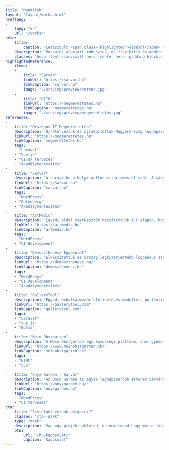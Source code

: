 ```yaml
---
title: "Munkáink"
layout: "layout/works.html"
hreflang:
-
    lang: "en"
    url: "/works/"
hero:
    title:
        caption: "Letisztult <span class='highlighted'>dizájnt</span> <br> és <span class='highlighted'>modern kódot</span> <br> készítünk"
    description: "Munkáink alapjait robusztus, de flexibilis és modern technológiák képezik."
    classes: "hero--font-size:small hero--center hero--padding-block:small"
highlightedReference:
    items:
    -
        title: "Sárvár"
        linkUrl: "https://sarvar.hu"
        linkCaption: "sarvar.hu"
        image: "./src/img/preview/sarvar.jpg"
    -
        title: "OITM"
        linkUrl: "https://megmerettetes.hu"
        linkCaption: "megmerettetes.hu"
        image: "./src/img/preview/megmerettetes.jpg"
references:
-
    title: "Országos IT Megmérettetés"
    description: "Újraterveztük és újraépítettük Magyarország legnépszerűbb IT versenyének háttérrendszerét Laravel alapon."
    linkUrl: "https://megmerettetes.hu"
    linkCaption: "megmerettetes.hu"
    tags:
    - "Laravel"
    - "Vue.js"
    - "UI/UX tervezés"
    - "Akadálymentesítés"
-
    title: "Sárvár"
    description: "A sarvar.hu a helyi wellness turizmusról szól. A sárvári TDM üzemelteti, hogy segítse a helyi szereplőket. Egy modern, letisztult, és gyors oldalt készítettünk."
    linkUrl: "https://sarvar.hu"
    linkCaption: "sarvar.hu"
    tags:
    - "WordPress"
    - "Gutenberg"
    - "Akadálymentesítés"
-
    title: "ArtMedic"
    description: "Egyedi oldal szerkesztőt készítettünk ACF alapon, hogy megvalósítsuk és szerkeszthetővé tegyük a terv sokoldalúságát."
    linkUrl: "https://artmedic.hu"
    linkCaption: "artmedic.hu"
    tags:
    - "WordPress"
    - "UI Development"
-
    title: "Démoszthenész Egyesület"
    description: "Elkészítettük az ország legkiterjedtebb logopédus szervezetének az oldalát egyedi szakember keresővel és listázó funkcióval."
    linkUrl: "https://demoszthenesz.hu/"
    linkCaption: "demoszthenesz.hu"
    tags:
    - "WordPress"
    - "UI Development"
    - "Akadálymentesítés"
-
    title: "GalleryTool"
    description: "Egyedi webalkalmazás előfizetéses modellel, portfolio oldallal, PDF generálással. Egy összetett rendszer sok különleges megoldással."
    linkUrl: "https://gallerytool.com"
    linkCaption: "gallerytool.com"
    tags:
    - "Laravel"
    - "Vue.js"
    - "Bulma"
-
    title: "Mein Obstgarten"
    description: "A Mein Obstgarten egy közösségi platform, ahol gyümölcsöket, valamint szedhető fákat adhatunk, vehetünk. Mi az új UI felületet raktuk össze."
    linkUrl: "https://www.meinobstgarten.ch/"
    linkCaption: "meinobstgarten.ch"
    tags:
    - "HTML"
    - "CSS"
-
    title: "Onyx Garden - Sárvár"
    description: "Az Onyx Garden az egyik legnépszerűbb étterem Sárváron. Letisztult és modern oldalt készítettünk egy egyedi, vizuális foglalási rendszerrel."
    linkUrl: "https://onyxgarden.hu/"
    linkCaption: "onyxgarden.hu"
    tags:
    - "WordPress"
    - "UI tervezés"
cta:
    title: "Szeretnél velünk dolgozni?"
    classes: "cta--dark"
    type: "dark"
    description: "Van egy projekt ötleted, de nem tudod hogy merre indulj? Írj, nekünk a részletekkel, hátha tudunk segíteni!"
    btn:
        url: "/hu/kapcsolat/"
        caption: "Kapcsolat"
---
```

